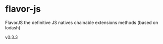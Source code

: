 # flavor-js
FlavorJS the definitive JS natives chainable extensions methods (based on lodash)

v0.3.3
